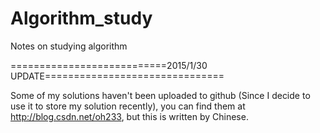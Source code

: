# Algorithm_study
Notes on studying algorithm

===========================2015/1/30 UPDATE===============================

Some of my solutions haven't been uploaded to github (Since I decide to use it to store my solution recently), you can find them at http://blog.csdn.net/oh233, but this is written by Chinese.
